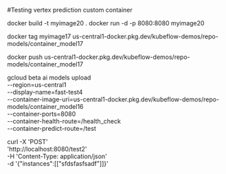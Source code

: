 #Testing vertex prediction custom container

docker build -t myimage20 .
docker run -d -p 8080:8080 myimage20


docker tag myimage17 us-central1-docker.pkg.dev/kubeflow-demos/repo-models/container_model17

docker push us-central1-docker.pkg.dev/kubeflow-demos/repo-models/container_model17




gcloud beta ai models upload \
  --region=us-central1 \
  --display-name=fast-test4 \
  --container-image-uri=us-central1-docker.pkg.dev/kubeflow-demos/repo-models/container_model16 \
  --container-ports=8080 \
  --container-health-route=/health_check \
  --container-predict-route=/test


  curl -X 'POST' \
  'http://localhost:8080/test2' \
  -H 'Content-Type: application/json' \
  -d '{"instances":[["sfdsfasfsadf"]]}'
